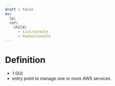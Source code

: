 ```yaml
---
draft : false
mx:
  lp:
  ref:
    child:
      - list/console
      - howto/console
---
```


# Definition
- 1 GUI
- entry point to manage one or more AWS services

